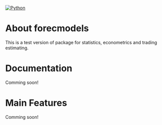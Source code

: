 [![Python](https://img.shields.io/badge/python-3.6.5-blue.svg)](https://www.python.org/)

# About forecmodels

This is a test version of package for statistics, econometrics and trading estimating.

# Documentation
Comming soon! 

# Main Features
Comming soon!
